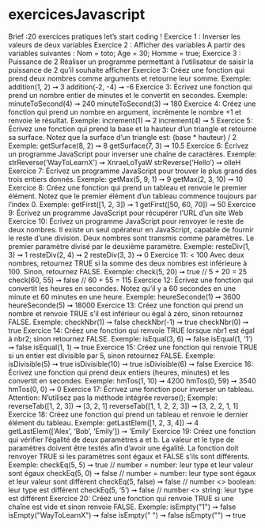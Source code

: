 # exercicesJavascript


Brief :20 exercices pratiques
let’s start coding !
Exercice 1 : Inverser les valeurs de deux variables
Exercice 2 : Afficher des variables
A partir des variables suivantes :
Nom = toto;
Age = 30;
Homme = true;
Exercice 3 : Puissance de 2
Réaliser un programme permettant à l’utilisateur de saisir la puissance de 2 qu’il
souhaite afficher
Exercice 3:
Créez une fonction qui prend deux nombres comme arguments et retourne leur somme.
Exemple:
addition(1, 2) ➞ 3
addition(-2, -4) ➞ -6
Exercice 3:
Écrivez une fonction qui prend un nombre entier de minutes et le convertit en secondes.
Exemple:
minuteToSecond(4) ➞ 240
minuteToSecond(3) ➞ 180
Exercice 4:
Créez une fonction qui prend un nombre en argument, incrémente le nombre +1 et renvoie le
résultat.
Exemple:
increment(1) ➞ 2
increment(4) ➞ 5
Exercice 5:
Écrivez une fonction qui prend la base et la hauteur d’un triangle et retourne sa surface. Notez
que la surface d’un triangle est: (base * hauteur) / 2
Exemple:
getSurface(8, 2) ➞ 8
getSurface(7, 3) ➞ 10.5
Exercice 6:
Écrivez un programme JavaScript pour inverser une chaîne de caractères.
Exemple:
strReverse(‘WayToLearnX’) ➞ XnraeLoTyaW
strReverse(‘Hello’) ➞ olleH
Exercice 7:
Écrivez un programme JavaScript pour trouver le plus grand des trois entiers donnés.
Exemple:
getMax(5, 9, 1) ➞ 9
getMax(2, 3, 10) ➞ 10
Exercice 8:
Créez une fonction qui prend un tableau et renvoie le premier élément. Notez que le premier
élément d’un tableau commence toujours par l’index 0.
Exemple:
getFirst([1, 2, 3]) ➞ 1
getFirst([50, 60, 70]) ➞ 50
Exercice 9:
Écrivez un programme JavaScript pour récupérer l’URL d’un site Web
Exercice 10:
Écrivez un programme JavaScript pour renvoyer le reste de deux nombres. Il existe un seul
opérateur en JavaScript, capable de fournir le reste d’une division. Deux nombres sont transmis
comme paramètres. Le premier paramètre divisé par le deuxième paramètre.
Exemple:
resteDiv(1, 3) ➞ 1
resteDiv(2, 4) ➞ 2
resteDiv(3, 3) ➞ 0
Exercice 11: < 100
Avec deux nombres, retournez TRUE si la somme des deux nombres est inférieure à 100. Sinon,
retournez FALSE.
Exemple:
check(5, 20) ➞ true
// 5 + 20 = 25
check(60, 55) ➞ false
// 60 + 55 = 115
Exercice 12:
Écrivez une fonction qui convertit les heures en secondes. Notez qu’il y a 60 secondes en une
minute et 60 minutes en une heure.
Exemple:
heureSeconde(1) ➞ 3600
heureSeconde(5) ➞ 18000
Exercice 13:
Créez une fonction qui prend un nombre et renvoie TRUE s’il est inférieur ou égal à zéro, sinon
retournez FALSE.
Exemple:
checkNbr(1) ➞ false
checkNbr(-1) ➞ true
checkNbr(0) ➞ true
Exercice 14:
Créez une fonction qui renvoie TRUE lorsque nbr1 est égal à nbr2; sinon retournez FALSE.
Exemple:
isEqual(3, 6) ➞ false
isEqual(1, ‘1’) ➞ false
isEqual(1, 1) ➞ true
Exercice 15:
Créez une fonction qui renvoie TRUE si un entier est divisible par 5, sinon retournez FALSE.
Exemple:
isDivisible(5) ➞ true
isDivisible(10) ➞ true
isDivisible(6) ➞ false
Exercice 16:
Écrivez une fonction qui prend deux entiers (heures, minutes) et les convertit en secondes.
Exemple:
hmTos(1, 10) ➞ 4200
hmTos(0, 59) ➞ 3540
hmTos(0, 0) ➞ 0
Exercice 17:
Écrivez une fonction pour inverser un tableau. Attention: N’utilisez pas la méthode intégrée
reverse();
Exemple:
reverseTab([1, 2, 3]) ➞ [3, 2, 1]
reverseTab([1, 1, 2, 2, 3]) ➞ [3, 2, 2, 1, 1]
Exercice 18:
Créez une fonction qui prend un tableau et renvoie le dernier élément du tableau.
Exemple:
getLastElem([1, 2, 3, 4]) ➞ 4
getLastElem([‘Alex’, ‘Bob’, ‘Emily’]) ➞ ‘Emily’
Exercice 19:
Créez une fonction qui vérifier l’égalité de deux paramètres a et b. La valeur et le type de
paramètres doivent être testés afin d’avoir une égalité. La fonction doit renvoyer TRUE si les
paramètres sont égaux et FALSE s’ils sont différents.
Exemple:
checkEq(5, 5) ➞ true
// number = number: leur type et leur valeur sont égaux
checkEq(5, 0) ➞ false
// number = number: leur type sont égaux et leur valeur sont différent
checkEq(5, false) ➞ false
// number <> boolean: leur type est différent
checkEq(5, ‘5’) ➞ false
// number <> string: leur type est différent
Exercice 20:
Créez une fonction qui renvoie TRUE si une chaîne est vide et sinon renvoie FALSE.
Exemple:
isEmpty("1") ➞ false
isEmpty("WayToLearnX") ➞ false
isEmpty(" ") ➞ false
isEmpty("") ➞ true
